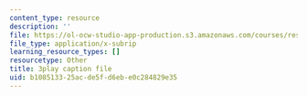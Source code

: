 ```yaml
---
content_type: resource
description: ''
file: https://ol-ocw-studio-app-production.s3.amazonaws.com/courses/res-ll-005-mathematics-of-big-data-and-machine-learning-january-iap-2020/b108513325acde5fd6ebe0c284829e35_zkcj6JrhGy8.srt
file_type: application/x-subrip
learning_resource_types: []
resourcetype: Other
title: 3play caption file
uid: b1085133-25ac-de5f-d6eb-e0c284829e35
---
```

